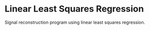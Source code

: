 # Linear Least Squares Regression
 
Signal reconstruction program using linear least squares regression.
